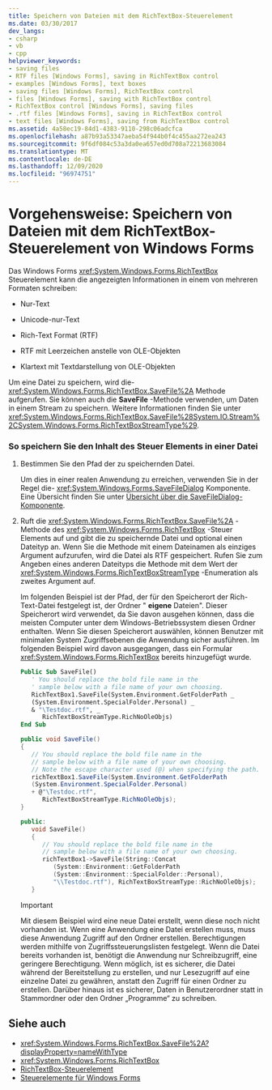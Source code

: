 ```yaml
---
title: Speichern von Dateien mit dem RichTextBox-Steuerelement
ms.date: 03/30/2017
dev_langs:
- csharp
- vb
- cpp
helpviewer_keywords:
- saving files
- RTF files [Windows Forms], saving in RichTextBox control
- examples [Windows Forms], text boxes
- saving files [Windows Forms], RichTextBox control
- files [Windows Forms], saving with RichTextBox control
- RichTextBox control [Windows Forms], saving files
- .rtf files [Windows Forms], saving in RichTextBox control
- text files [Windows Forms], saving from RichTextBox control
ms.assetid: 4a58ec19-84d1-4383-9110-298c06adcfca
ms.openlocfilehash: a87b93a53347aeba54f944b0f4c455aa272ea243
ms.sourcegitcommit: 9f6df084c53a3da0ea657ed0d708a72213683084
ms.translationtype: MT
ms.contentlocale: de-DE
ms.lasthandoff: 12/09/2020
ms.locfileid: "96974751"
---
```

# <a name="how-to-save-files-with-the-windows-forms-richtextbox-control"></a>Vorgehensweise: Speichern von Dateien mit dem RichTextBox-Steuerelement von Windows Forms

Das Windows Forms <xref:System.Windows.Forms.RichTextBox> Steuerelement kann die angezeigten Informationen in einem von mehreren Formaten schreiben:

- Nur-Text

- Unicode-nur-Text

- Rich-Text Format (RTF)

- RTF mit Leerzeichen anstelle von OLE-Objekten

- Klartext mit Textdarstellung von OLE-Objekten

Um eine Datei zu speichern, wird die- <xref:System.Windows.Forms.RichTextBox.SaveFile%2A> Methode aufgerufen. Sie können auch die **SaveFile** -Methode verwenden, um Daten in einem Stream zu speichern. Weitere Informationen finden Sie unter <xref:System.Windows.Forms.RichTextBox.SaveFile%28System.IO.Stream%2CSystem.Windows.Forms.RichTextBoxStreamType%29>.

### <a name="to-save-the-contents-of-the-control-to-a-file"></a>So speichern Sie den Inhalt des Steuer Elements in einer Datei

1. Bestimmen Sie den Pfad der zu speichernden Datei.

    Um dies in einer realen Anwendung zu erreichen, verwenden Sie in der Regel die- <xref:System.Windows.Forms.SaveFileDialog> Komponente. Eine Übersicht finden Sie unter [Übersicht über die SaveFileDialog-Komponente](savefiledialog-component-overview-windows-forms.md).

2. Ruft die <xref:System.Windows.Forms.RichTextBox.SaveFile%2A> -Methode des <xref:System.Windows.Forms.RichTextBox> -Steuer Elements auf und gibt die zu speichernde Datei und optional einen Dateityp an. Wenn Sie die Methode mit einem Dateinamen als einziges Argument aufzurufen, wird die Datei als RTF gespeichert. Rufen Sie zum Angeben eines anderen Dateityps die Methode mit dem Wert der <xref:System.Windows.Forms.RichTextBoxStreamType> -Enumeration als zweites Argument auf.

    Im folgenden Beispiel ist der Pfad, der für den Speicherort der Rich-Text-Datei festgelegt ist, der Ordner " **eigene** Dateien". Dieser Speicherort wird verwendet, da Sie davon ausgehen können, dass die meisten Computer unter dem Windows-Betriebssystem diesen Ordner enthalten. Wenn Sie diesen Speicherort auswählen, können Benutzer mit minimalen System Zugriffsebenen die Anwendung sicher ausführen. Im folgenden Beispiel wird davon ausgegangen, dass ein Formular <xref:System.Windows.Forms.RichTextBox> bereits hinzugefügt wurde.

    ```vb
    Public Sub SaveFile()
       ' You should replace the bold file name in the
       ' sample below with a file name of your own choosing.
       RichTextBox1.SaveFile(System.Environment.GetFolderPath _
       (System.Environment.SpecialFolder.Personal) _
       & "\Testdoc.rtf", _
          RichTextBoxStreamType.RichNoOleObjs)
    End Sub
    ```

    ```csharp
    public void SaveFile()
    {
       // You should replace the bold file name in the
       // sample below with a file name of your own choosing.
       // Note the escape character used (@) when specifying the path.
       richTextBox1.SaveFile(System.Environment.GetFolderPath
       (System.Environment.SpecialFolder.Personal)
       + @"\Testdoc.rtf",
          RichTextBoxStreamType.RichNoOleObjs);
    }
    ```

    ```cpp
    public:
       void SaveFile()
       {
          // You should replace the bold file name in the
          // sample below with a file name of your own choosing.
          richTextBox1->SaveFile(String::Concat
             (System::Environment::GetFolderPath
             (System::Environment::SpecialFolder::Personal),
             "\\Testdoc.rtf"), RichTextBoxStreamType::RichNoOleObjs);
       }
    ```

    > [!IMPORTANT]
    > Mit diesem Beispiel wird eine neue Datei erstellt, wenn diese noch nicht vorhanden ist. Wenn eine Anwendung eine Datei erstellen muss, muss diese Anwendung Zugriff auf den Ordner erstellen. Berechtigungen werden mithilfe von Zugriffssteuerungslisten festgelegt. Wenn die Datei bereits vorhanden ist, benötigt die Anwendung nur Schreibzugriff, eine geringere Berechtigung. Wenn möglich, ist es sicherer, die Datei während der Bereitstellung zu erstellen, und nur Lesezugriff auf eine einzelne Datei zu gewähren, anstatt den Zugriff für einen Ordner zu erstellen. Darüber hinaus ist es sicherer, Daten in Benutzerordner statt in Stammordner oder den Ordner „Programme“ zu schreiben.

## <a name="see-also"></a>Siehe auch

- <xref:System.Windows.Forms.RichTextBox.SaveFile%2A?displayProperty=nameWithType>
- <xref:System.Windows.Forms.RichTextBox>
- [RichTextBox-Steuerelement](richtextbox-control-windows-forms.md)
- [Steuerelemente für Windows Forms](controls-to-use-on-windows-forms.md)
